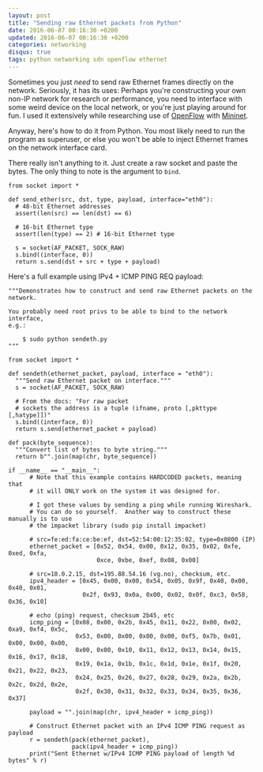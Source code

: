 ```yaml
---
layout: post
title: "Sending raw Ethernet packets from Python"
date: 2016-06-07 00:16:30 +0200
updated: 2016-06-07 00:16:30 +0200
categories: networking
disqus: true
tags: python networking sdn openflow ethernet
---
```


Sometimes you just *need* to send raw Ethernet frames directly on the network.
Seriously, it has its uses: Perhaps you're constructing your own non-IP network
for research or performance, you need to interface with some weird device on
the local network, or you're just playing around for fun.  I used it
extensively while researching use of <a
href="https://en.wikipedia.org/wiki/OpenFlow">OpenFlow</a> with <a
href="http://mininet.org">Mininet</a>.

Anyway, here's how to do it from Python. You most likely need to run the
program as superuser, or else you won't be able to inject Ethernet frames on
the network interface card.

There really isn't anything to it. Just create a raw socket and paste the
bytes. The only thing to note is the argument to `bind`.

    from socket import *

    def send_ether(src, dst, type, payload, interface="eth0"):
      # 48-bit Ethernet addresses
      assert(len(src) == len(dst) == 6)

      # 16-bit Ethernet type
      assert(len(type) == 2) # 16-bit Ethernet type

      s = socket(AF_PACKET, SOCK_RAW)
      s.bind((interface, 0))
      return s.send(dst + src + type + payload)

Here's a full example using IPv4 + ICMP PING REQ payload:

    """Demonstrates how to construct and send raw Ethernet packets on the
    network.

    You probably need root privs to be able to bind to the network interface,
    e.g.:

        $ sudo python sendeth.py
    """

    from socket import *

    def sendeth(ethernet_packet, payload, interface = "eth0"):
      """Send raw Ethernet packet on interface."""
      s = socket(AF_PACKET, SOCK_RAW)

      # From the docs: "For raw packet
      # sockets the address is a tuple (ifname, proto [,pkttype [,hatype]])"
      s.bind((interface, 0))
      return s.send(ethernet_packet + payload)

    def pack(byte_sequence):
      """Convert list of bytes to byte string."""
      return b"".join(map(chr, byte_sequence))

    if __name__ == "__main__":
          # Note that this example contains HARDCODED packets, meaning that
          # it will ONLY work on the system it was designed for.

          # I got these values by sending a ping while running Wireshark.
          # You can do so yourself.  Another way to construct these manually is to use
          # the impacket library (sudo pip install impacket)

          # src=fe:ed:fa:ce:be:ef, dst=52:54:00:12:35:02, type=0x0800 (IP)
          ethernet_packet = [0x52, 0x54, 0x00, 0x12, 0x35, 0x02, 0xfe, 0xed, 0xfa,
                             0xce, 0xbe, 0xef, 0x08, 0x00]

          # src=10.0.2.15, dst=195.88.54.16 (vg.no), checksum, etc.
          ipv4_header = [0x45, 0x00, 0x00, 0x54, 0x05, 0x9f, 0x40, 0x00, 0x40, 0x01,
                         0x2f, 0x93, 0x0a, 0x00, 0x02, 0x0f, 0xc3, 0x58, 0x36, 0x10]

          # echo (ping) request, checksum 2b45, etc
          icmp_ping = [0x08, 0x00, 0x2b, 0x45, 0x11, 0x22, 0x00, 0x02, 0xa9, 0xf4, 0x5c,
                       0x53, 0x00, 0x00, 0x00, 0x00, 0xf5, 0x7b, 0x01, 0x00, 0x00, 0x00,
                       0x00, 0x00, 0x10, 0x11, 0x12, 0x13, 0x14, 0x15, 0x16, 0x17, 0x18,
                       0x19, 0x1a, 0x1b, 0x1c, 0x1d, 0x1e, 0x1f, 0x20, 0x21, 0x22, 0x23,
                       0x24, 0x25, 0x26, 0x27, 0x28, 0x29, 0x2a, 0x2b, 0x2c, 0x2d, 0x2e,
                       0x2f, 0x30, 0x31, 0x32, 0x33, 0x34, 0x35, 0x36, 0x37]

          payload = "".join(map(chr, ipv4_header + icmp_ping))

          # Construct Ethernet packet with an IPv4 ICMP PING request as payload
          r = sendeth(pack(ethernet_packet),
                      pack(ipv4_header + icmp_ping))
          print("Sent Ethernet w/IPv4 ICMP PING payload of length %d bytes" % r)
